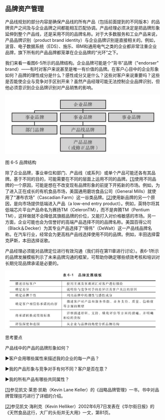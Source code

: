 ## 品牌资产管理

产品线规划的部分内容是确保产品线的所有产品（包括前面提到的不同版本）的品牌资产之间及与企业品牌之间都能相互匹配协调。产品经理必须决定是把品牌形象延伸到整个产品线，还是采用不同的品牌名称。对于大多数服务和工业产品来说，产品品牌识别（product brand identity）与企业品牌识别是直接相关的。例如，波音、电子数据系统（EDS）、施乐、IBM和通用电气之类的企业都非常注重企业品牌，旗下所有的产品品牌都笼罩在企业品牌的“光环”之下。

我们来看一看图6-5所示的品牌结构。企业品牌可能是个“背书”品牌（"endorser" brand）——有时对客户来说甚至是唯一有价值的品牌。在客户心目中的企业形象如何？品牌的理性成分是什么？感性成分又是什么？这些对客户来说重要吗？这些是否能使企业与竞争对手区别开来？虽然产品经理可能无法控制企业品牌识别，但他必须意识到企业品牌识别对产品销售的影响。

![](images/image01259.jpeg)

图 6-5 品牌结构 

除了企业品牌，事业单位和部门、产品线（或系列）或单个产品可能还各有其品牌。基于不同的目的，可能需要在不同的层面上运用不同的品牌。[[1]](part0068.xhtml#ch1-back)使用不同品牌的一个原因，可能是想在不改变现有品牌形象的前提下开拓新的市场。例如，为了进入正在成长的有机食品市场，美国通用磨坊食品公司（General Mills）就使用了“瀑布农场”（Cascadian Farm）这一谷类品牌。[[2]](part0068.xhtml#ch2-back)使用新品牌的另一个原因，是向市场提供低端进入产品（a low-end entry product）。例如，英特尔将其低端芯片平台产品命名为赛扬TM（CeleronTM），而不是奔腾TM（Pentium TM），这样做就不会降低其旗舰品牌的价位，又能打入对价格敏感的市场。另一方面，企业可能也会为信誉好的高端产品选择不同的品牌名称。美国百得公司（Black＆Decker）为其专业产品选择了“得伟”（DeWalt）这一产品线品牌名称。在汽车行业，经常会为更高档产品线选择使用不同的品牌。例如，丰田选择雷克萨斯，本田选择讴歌。

产品经理必须能对品牌定位进行有效沟通（我们将在第11章进行讨论）。表6-1所示的品牌发展模板列示了未来品牌沟通的框架，可帮助你确定哪些绩效考核和培训对长期兑现品牌承诺是必要的。

![](images/image01260.jpeg)

思考要点

产品线中的产品的品牌形象如何？

▶客户会用哪些属性来描述我的企业的每一产品？

▶我的产品形象与竞争对手有何不同？客户是否在意？

▶我的所有产品有哪些共同属性？

[[1]](part0068.xhtml#ch1)参见凯文·莱恩·凯勒（Kevin Lane Keller）的《战略品牌管理》一书，书中对品牌管理技巧进行了详细的介绍。

[[2]](part0068.xhtml#ch2)参见凯文·海利克（Kevin Helliker）2002年6月7日发表在《华尔街日报》的《天然食品这行，大厂的头衔并无大用》一文，第B1页。
